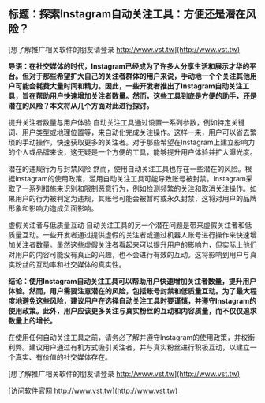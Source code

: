 ## **标题：探索Instagram自动关注工具：方便还是潜在风险？**

[想了解推广相关软件的朋友请登录 http://www.vst.tw](http://www.vst.tw)

**导语：在社交媒体的时代，Instagram已经成为了许多人分享生活和展示才华的平台。但对于那些希望扩大自己的关注者群体的用户来说，手动地一个个关注其他用户可能会耗费大量时间和精力。因此，一些开发者推出了Instagram自动关注工具，旨在帮助用户快速增加关注者数量。然而，这些工具到底是方便的助手，还是潜在的风险？本文将从几个方面对此进行探讨。**

提升关注者数量与用户体验
自动关注工具通过设置一系列参数，例如特定关键词、用户类型或地理位置等，来自动化完成关注操作。这样一来，用户可以省去繁琐的手动操作，快速获取更多的关注者。对于那些希望在Instagram上建立影响力的个人或品牌来说，这无疑是一个方便的工具，能够提升用户体验并扩大曝光度。

潜在的违规行为与封禁风险
然而，使用自动关注工具也存在一些潜在的风险。根据Instagram的使用政策，滥用自动关注工具可能导致账号被封禁。Instagram采取了一系列措施来识别和限制恶意行为，例如检测频繁的关注和取消关注操作。如果用户的行为被判定为违规，其账号可能会被暂时或永久封禁，这将对用户的品牌形象和影响力造成负面影响。

虚假关注者与低质量互动
自动关注工具的另一个潜在问题是带来虚假关注者和低质量互动。一些开发者通过提供虚假的关注者或通过机器人账号进行操作来快速增加关注者数量。虽然这些虚假关注者看起来可以提升用户的影响力，但实际上他们对用户的内容可能没有真正的兴趣，也不会进行有效的互动。这将影响到用户与真实粉丝的互动率和社交媒体的真实性。

**结论：使用Instagram自动关注工具可以帮助用户快速增加关注者数量，提升用户体验。然而，用户需要注意潜在的风险，包括账号封禁和低质量互动。为了最大程度地避免这些风险，建议用户在选择自动关注工具时要谨慎，并遵守Instagram的使用政策。此外，用户应该更多关注与真实粉丝的互动和内容质量，而不仅仅追求数量上的增长。**

在使用任何自动关注工具之前，请务必了解并遵守Instagram的使用政策，并权衡利弊。建议用户通过有机方式吸引关注者，并与真实粉丝进行积极互动，以建立一个真实、有价值的社交媒体存在。

[想了解推广相关软件的朋友请登录 http://www.vst.tw](http://www.vst.tw)


[访问软件官网 http://www.vst.tw](http://www.vst.tw)
